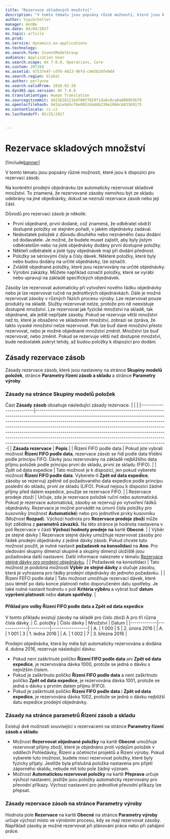 ```yaml
---
title: "Rezervace skladových množství"
description: "V tomto tématu jsou popsány různé možnosti, které jsou k dispozici pro rezervaci zásob."
author: YuyuScheller
manager: AnnBe
ms.date: 04/04/2017
ms.topic: article
ms.prod: 
ms.service: dynamics-ax-applications
ms.technology: 
ms.search.form: InventModelGroup
audience: Application User
ms.search.scope: AX 7.0.0, Operations, Core
ms.custom: 207264
ms.assetid: 47537e4f-cdf6-4813-96fd-c945b2dfe9d4
ms.search.region: Global
ms.author: perlynne
ms.search.validFrom: 2016-02-28
ms.dyn365.ops.version: AX 7.0.0
ms.translationtype: Human Translation
ms.sourcegitcommit: d421b161216d700f7819f1da8c0ca8ad089b5670
ms.openlocfilehash: 942a1e9ddcf6e0952da66b239e1884cb83369175
ms.contentlocale: cs-cz
ms.lasthandoff: 05/25/2017


---
```


# <a name="reserve-inventory-quantities"></a>Rezervace skladových množství

[!include[banner](../includes/banner.md)]


V tomto tématu jsou popsány různé možnosti, které jsou k dispozici pro rezervaci zásob.

Na konkrétní prodejní objednávku lze automaticky rezervovat skladové množství. To znamená, že rezervované zásoby nemohou být ze skladu odebrány na jiné objednávky, dokud se nezruší rezervace zásob nebo její část.

Důvodů pro rezervaci zásob je několik:
-   První objednané, první dodané, což znamená, že odběratel obdrží dostupné položky ve stejném pořadí, v jakém objednávky zadával.
-   Nedostatek položek z důvodu dlouhého nebo neznámého času dodání od dodavatele. Je možné, že budete muset zajistit, aby byly jistým odběratelům nebo na jisté objednávky dodány první dostupné položky.
-   Někteří odběratelé a jisté typy objednávek mají při dodání přednost.
-   Položky se sériovými čísly a čísly dávek. Některé položky, které byly nebo budou dodány na určité objednávky, lze označit.
-   Zvláště objednané položky, které jsou rezervovány na určité objednávky.
-   Výrobní zakázky. Můžete například označit položky, které se vyrábí nebo upravují na základě specifických objednávek.

Zásoby lze rezervovat automaticky při vytvoření nového řádku objednávky nebo je lze rezervovat ručně na jednotlivých objednávkách. Dále je možné rezervovat zásoby v různých fázích procesu výroby. Lze rezervovat pouze produkty na skladě. Služby rezervovat nelze, protože pro ně neexistuje dostupné množství. Lze rezervovat jak fyzické množství na skladě, tak objednané, ale ještě nepřijaté zásoby. Pokud se rezervuje větší množství než to, které je obsaženo ve skladovém množství, zobrazí se zpráva, že takto vysoké množství nelze rezervovat. Pak lze buď dané množství přesto rezervovat, nebo je možné objednané množství změnit. Množství lze buď rezervovat, nebo změnit. Pokud se rezervuje větší než dostupné množství, bude nedostatek pokryt tehdy, až budou položky k dispozici pro dodání.

## <a name="inventory-reservation-policies"></a>Zásady rezervace zásob
Zásady rezervace zásob, které jsou nastaveny na stránce **Skupiny modelů položek**, stránce **Parametry řízení zásob a skladu** a stránce **Parametry výroby**.
### <a name="policies-on-the-item-model-groups-page"></a>Zásady na stránce Skupiny modelů položek

Část **Zásady zásob** obsahuje následující zásady rezervace.
|                         |                                                                                                                                                                                                                                                                                                                                                                                                                                                                                                                                                    |
|-------------------------|----------------------------------------------------------------------------------------------------------------------------------------------------------------------------------------------------------------------------------------------------------------------------------------------------------------------------------------------------------------------------------------------------------------------------------------------------------------------------------------------------------------------------------------------------|
| **Zásada rezervace**  | **Popis**                                                                                                                                                                                                                                                                                                                                                                                                                                                                                                                                    |
| Řízení FIFO podle data    | Pokud jste vybrali možnost **Řízení FIFO podle data**, rezervace zásob se řídí podle data třídění podle principu FIFO. Dávky jsou rezervovány na základě nejbližšího data příjmu položek podle principu první do skladu, první ze skladu (FIFO).                                                                                                                                                                                                                                                                       |
| Zpět od data expedice | Tato možnost je k dispozici, jen pokud vyberete možnost **Řízení FIFO podle data**. Vyberete-li **Zpět od data expedice**, zásoby se rezervují zpětně od požadovaného data expedice podle principu poslední do skladu, první ze skladu (LIFO). Pokud nejsou k dispozici žádné příjmy před datem expedice, použije se rezervace FIFO.                                                                                                                                                                                                           |
| Rezervace prodeje zboží  | Určuje, zda je rezervace položek ruční nebo automatická. Pokud je rezervace automatická, zásoby se rezervují po vytvoření řádků objednávky. Rezervace je možné porvádět na úrovni čísla položky pro kusovníky (možnost **Automatické**) nebo pro jednotlivé prvky kusovníku (Možnost **Rozpad**). Výchozí hodnota pro **Rezervace prodeje zboží** může být zděděna z **parametrů závazků.** Na této stránce je hodnota nastavena v poli Rezervace v části **Výchozí hodnoty prodeje** **na** kartě **Obecné**. |
| Výběr ze stejné dávky    | Rezervace stejné dávky umožňuje rezervovat zásoby pro řádek prodejní objednávky z jediné dávky zásob. Pokud chcete tuto možnost použít, je nutné nastavit **požadavek na konsolidaci** na **Ano**. Pro sledování skupiny dimenzí skupině a skupiny dimenzí úložiště jsou požadována další nastavení. Další informace naleznete v tématu [Rezervace stejné dávky pro prodejní objednávku](../sales-marketing/reserve-same-batch-sales-order.md).                                                          |
| Požadavek na konsolidaci | Tato možnost je podobná možnosti **Výběr ze stejné dávky** a slučuje zásobu, která je vyhrazena pro řádky prodejní objednávky do jednoho požadavku.                                                                                                                                                                                                                                                                                                                                                                                      |
| Řízení FEFO podle data    | Tato možnost umožňuje rezervaci dávek, které jsou téměř po datu konce platnosti nebo doporučeném datu spotřeby. Je také nutné nastavit hodnotu v poli **Kritéria výběru** a vybrat buď **datum vypršení platnosti** nebo **datum spotřeby**.                                                                                                                                                                                                                                                                                                                              |

#### <a name="example-for-fifo-date-controlled-and-backward-from-ship-date"></a>Příklad pro volby Řízení FIFO podle data a Zpět od data expedice

V tomto příkladu existují zásoby na skladě pro číslo zboží A pro tři různá čísla dávky.
| Č. položky | Číslo dávky | Množství | Datum             |
|-------------|--------------|----------|------------------|
| A.           | 1 000         | 5        | 2. února 2016 |
| A.           | 1 001         | 3        | 1. ledna 2016  |
| A.           | 1 002         | 7        | 3. března 2016    |

Prodejní objednávka, která by měla být automaticky rezervována a dodána 4. dubna 2016, rezervuje následující dávku:
-   Pokud není zaškrtnuté políčko **Řízení FIFO podle data** ani **Zpět od data expedice**, je rezervována dávka 1000, protože se jedná o dávku s nejnižším číslem.
-   Pokud je zaškrtnuto políčko **Řízení FIFO podle data** a není zaškrtnuto políčko **Zpět od data expedice**, je rezervována dávka 1001, protože se jedná o dávku s prvním datem příjmu (FIFO).
-   Pokud je zaškrtnuté políčko **Řízení FIFO podle data** i **Zpět od data expedice**, je rezervována dávka 1002, protože se jedná o dávku nejbližší datu expedice prodejní objednávky.

### <a name="policies-on-the-inventory-and-warehouse-management-parameter-page"></a>Zásady na stránce parametrů Řízení zásob a skladu

Existují dvě možnosti související s rezervacemi na stránce **Parametry řízení zásob a skladu**:
-   Možnost **Rezervovat objednané položky** na kartě **Obecné** umožňuje rezervovat příjmy zboží, které je objednáno proti výdejům položek v oddílech Pohledávky, Řízení a účetnictví projektů a Řízení výroby. Pokud vyberete tuto možnost, budete moci rezervovat položky, které byly fyzicky přijaty. Jestliže byla příslušná položka nastavena pro přijetí záporného skaldu, nebude mít toto pole žádný význam.
-   Možnost **Automatickou rezervovat položky** na kartě **Přeprava** určuje výchozí nastavení, jestliže jsou položky automaticky rezervovány pro převodní příkazy. Výchozí nastavení pro jednotlivé převodní příkazy lze přepsat.

### <a name="inventory-reservation-policies-on-the-production-parameters-page"></a>Zásady rezervace zásob na stránce Parametry výroby

Hodnota pole **Rezervace** na kartě **Obecné** na stránce **Parametry výroby** určuje výchozí místo ve výrobním procesu, kdy se mají rezervovat zásoby. Například zásoby je možné rezervovat při plánování práce nebo při zahájení práce.




